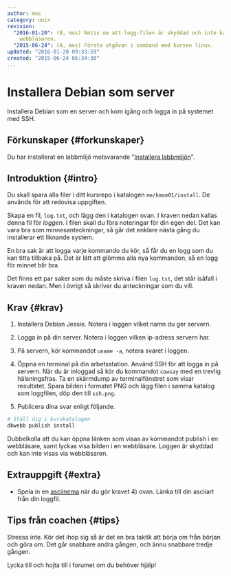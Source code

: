 ```yaml
---
author: mos
category: unix
revision:
  "2016-01-20": (B, mos) Notis om att logg-filen är skyddad och inte kan öppnas via
    webbläsaren.
  "2015-06-24": (A, mos) Första utgåvan i samband med kursen linux.
updated: "2016-01-20 09:33:59"
created: "2015-06-24 06:34:30"
...
```

Installera Debian som server
==================================

Installera Debian som en server och kom igång och logga in på systemet med SSH.

<!--more-->



Förkunskaper {#forkunskaper}
-----------------------

Du har installerat en labbmiljö motsvarande "[Installera labbmiljön](linux/labbmiljo)".



Introduktion {#intro}
-----------------------

Du skall spara alla filer i ditt kursrepo i katalogen `me/kmom01/install`. De används för att redovisa uppgiften.

Skapa en fil, `log.txt`, och lägg den i katalogen ovan. I kraven nedan kallas denna fil för *loggen*. I filen skall du föra noteringar för din egen del. Det kan vara bra som minnesanteckningar, så går det enklare nästa gång du installerar ett liknande system. 

En bra sak är att logga varje kommando du kör, så får du en logg som du kan titta tillbaka på. Det är lätt att glömma alla nya kommandon, så en logg för minnet blir bra.

Det finns ett par saker som du måste skriva i filen `log.txt`, det står isåfall i kraven nedan. Men i övrigt så skriver du anteckningar som du vill.



Krav {#krav}
-----------------------

1. Installera Debian Jessie. Notera i loggen vilket namn du ger servern.

2. Logga in på din server. Notera i loggen vilken ip-adress servern har.

3. På servern, kör kommandot `uname -a`, notera svaret i loggen.

4. Öppna en terminal på din arbetsstation. Använd SSH för att logga in på servern. När du är inloggad så kör du kommandot `cowsay` med en trevlig hälsningsfras. Ta en skärmdump av terminalfönstret som visar resultatet. Spara bilden i formatet PNG och lägg filen i samma katalog som loggfilen, döp den till `ssh.png`.

5. Publicera dina svar enligt följande.

```bash
# Ställ dig i kurskatalogen
dbwebb publish install
```

Dubbelkolla att du kan öppna länken som visas av kommandot publish i en webbläsare, samt lyckas visa bilden i en webbläsare. Loggen är skyddad och kan inte visas via webbläsaren. 



Extrauppgift {#extra}
-----------------------

* Spela in en [asciinema](https://asciinema.org/) när du gör kravet 4) ovan. Länka till din asciiart från din loggfil.



Tips från coachen {#tips}
-----------------------

Stressa inte. Kör det ihop sig så är det en bra taktik att börja om från början och göra om. Det går snabbare andra gången, och ännu snabbare tredje gången.

Lycka till och hojta till i forumet om du behöver hjälp!




